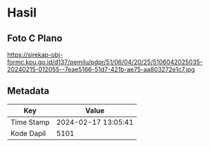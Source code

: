 # Hasil

## Foto C Plano

https://sirekap-obj-formc.kpu.go.id/d137/pemilu/pdpr/51/06/04/20/25/5106042025035-20240215-012055--7eae5166-51d7-421b-ae75-aa803272e1c7.jpg


## Metadata

| Key        | Value               |
| ---------- | ------------------- |
| Time Stamp | 2024-02-17 13:05:41 |
| Kode Dapil | 5101                |



